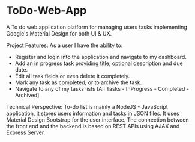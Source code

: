 # ToDo-Web-App
A To do web application platform for managing users tasks implementing Google's Material Design for both UI &amp; UX.

Project Features: 
As a user I have the ability to: 
+ Register and login into the application and navigate to my dashboard.
+ Add an in progress task providing title, optional description and due date.
+ Edit all task fields or even delete it completely.
+ Mark any task as completed, or to archive the task.
+ Navigate to any of my tasks lists [All Tasks - InProgress - Completed - Archived]

Technical Perspective:
To-do list is mainly a NodeJS - JavaScript application, it stores users information and tasks in JSON files. It uses Material Design Bootstrap for the user interface. The connection between the front end and the backend is based on REST APIs using AJAX and Express Server.


